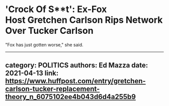 # 'Crock Of S**t': Ex-Fox Host Gretchen Carlson Rips Network Over Tucker Carlson

"Fox has just gotten worse," she said.

---
category: POLITICS
authors: Ed Mazza
date: 2021-04-13
link: https://www.huffpost.com/entry/gretchen-carlson-tucker-replacement-theory_n_6075102ee4b043d6d4a255b9
---
